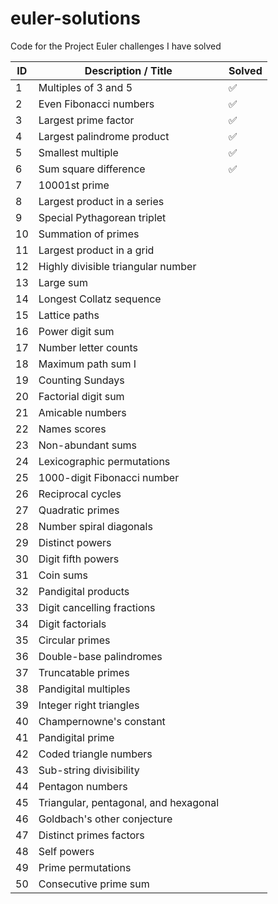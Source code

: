 # euler-solutions
Code for the Project Euler challenges I have solved

ID | Description / Title | Solved 
--- | ------------------- | ----- 
1	| Multiples of 3 and 5	| :white_check_mark: 
2	| Even Fibonacci numbers | :white_check_mark: 
3	| Largest prime factor  | :white_check_mark: 
4	| Largest palindrome product | :white_check_mark: 
5	| Smallest multiple  | :white_check_mark: 
6	| Sum square difference  | :white_check_mark: 
7	| 10001st prime  |
8	| Largest product in a series |
9	| Special Pythagorean triplet |
10 |	Summation of primes |
11 |	Largest product in a grid |
12 |	Highly divisible triangular number |
13 |	Large sum |
14 |	Longest Collatz sequence |
15 |	Lattice paths |
16 |	Power digit sum |
17 |	Number letter counts |
18 |	Maximum path sum I |
19 |	Counting Sundays |
20 |	Factorial digit sum |
21 |	Amicable numbers |
22 |	Names scores |
23 |	Non-abundant sums |
24 |	Lexicographic permutations |
25 |	1000-digit Fibonacci number |
26 |	Reciprocal cycles |
27 |  Quadratic primes |
28 |	Number spiral diagonals |
29 |	Distinct powers |
30 |	Digit fifth powers |
31 |	Coin sums |
32 |	Pandigital products |
33 |	Digit cancelling fractions |
34 |	Digit factorials |
35 |	Circular primes |
36 |	Double-base palindromes |
37 |	Truncatable primes |
38 |	Pandigital multiples |
39 |	Integer right triangles |
40 |	Champernowne's constant |
41 |	Pandigital prime |
42 |	Coded triangle numbers |
43 |	Sub-string divisibility |
44 |	Pentagon numbers |
45 |	Triangular, pentagonal, and hexagonal |
46 |	Goldbach's other conjecture |
47 |	Distinct primes factors |
48 |	Self powers |
49 |	Prime permutations |
50 |	Consecutive prime sum |

